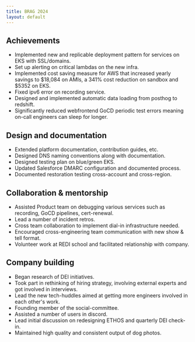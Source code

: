 ```yaml
---
title: BRAG 2024
layout: default
---
```


Achievements
------------

*   Implemented new and replicable deployment pattern for services on EKS with SSL/domains.
*   Set up alerting on critical lambdas on the new infra.
*   Implemented cost saving measure for AWS that increased yearly savings to $18,084 on AMIs, a 341% cost reduction on sandbox and $5352 on EKS.
*   Fixed ipv6 error on recording service.
*   Designed and implemented automatic data loading from posthog to redshift.
*   Significantly reduced webfrontend GoCD periodic test errors meaning on-call engineers can sleep for longer.

Design and documentation
------------------------

*   Extended platform documentation, contribution guides, etc.
*   Designed DNS naming conventions along with documentation.
*   Designed testing plan on blue/green EKS.
*   Updated Salesforce DMARC configuration and documented process.
*   Documented restoration testing cross-account and cross-region.

Collaboration & mentorship
--------------------------
*   Assisted Product team on debugging various services such as recording, GoCD pipelines, cert-renewal.
*   Lead a number of incident retros.
*   Cross team collaboration to implement dial-in infrastructure needed.
*   Encouraged cross-engineering team communication with new show & tell format.
*   Volunteer work at REDI school and facilitated relationship with company.

Company building
----------------

*   Began research of DEI initiatives.
*   Took part in rethinking of hiring strategy, involving external experts and got involved in interviews.
*   Lead the new tech-huddles aimed at getting more engineers involved in each other's work.
*   Founding member of the social-committee.
*   Assisted a number of users in discord.
*   Lead initial discussion on redesigning ETHOS and quarterly DEI check-in.
*   Maintained high quality and consistent output of dog photos.